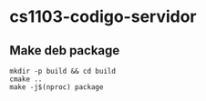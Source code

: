 # cs1103-codigo-servidor

## Make deb package

```
mkdir -p build && cd build
cmake ..
make -j$(nproc) package
```
